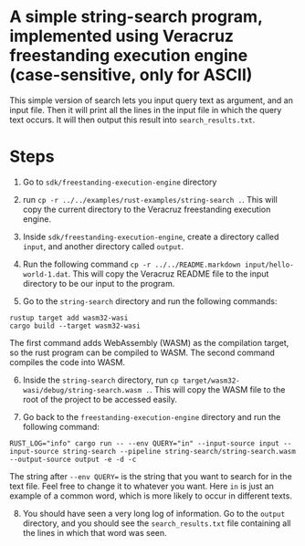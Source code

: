 # A simple string-search program, implemented using Veracruz freestanding execution engine (case-sensitive, only for ASCII)

This simple version of search lets you input query text as argument, and an input file. Then it will print all the lines in the input file in which the query text occurs. It will then output this result into `search_results.txt`.

# Steps

1. Go to `sdk/freestanding-execution-engine` directory

2. run `cp -r ../../examples/rust-examples/string-search .`. This will copy the current directory to the Veracruz freestanding execution engine.

3. Inside `sdk/freestanding-execution-engine`, create a directory called `input`, and another directory called `output`.

4. Run the following command `cp -r ../../README.markdown input/hello-world-1.dat`.
This will copy the Veracruz README file to the input directory to be our input to the program.

5. Go to the `string-search` directory and run the following commands:
```
rustup target add wasm32-wasi
cargo build --target wasm32-wasi
```
The first command adds WebAssembly (WASM) as the compilation target, so the rust program can be compiled to WASM. The second command compiles the code into WASM.

6. Inside the `string-search` directory, run `cp target/wasm32-wasi/debug/string-search.wasm .`.
This will copy the WASM file to the root of the project to be accessed easily.

7. Go back to the `freestanding-execution-engine` directory and run the following command:
```
RUST_LOG="info" cargo run -- --env QUERY="in" --input-source input --input-source string-search --pipeline string-search/string-search.wasm --output-source output -e -d -c
```
The string after `--env QUERY=` is the string that you want to search for in the text file. Feel free to change it to whatever you want. Here `in` is just an example of a common word, which is more likely to occur in different texts.

8. You should have seen a very long log of information. Go to the `output` directory, and you should see the `search_results.txt` file containing all the lines in which that word was seen.
